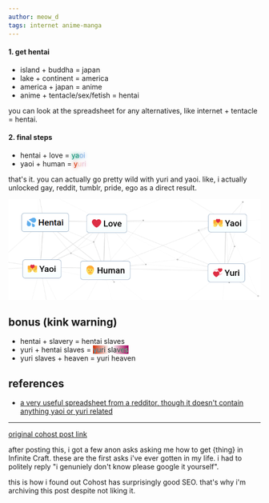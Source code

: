 ```yaml
---
author: meow_d
tags: internet anime-manga
---
```


#### 1. get hentai
- island + buddha = japan
- lake + continent = america
- america + japan = anime
- anime + tentacle/sex/fetish = hentai

you can look at the spreadsheet for any alternatives, like internet + tentacle = hentai.

#### 2. final steps
- hentai + love = <span style="color:#078D6F;text-shadow:0 0 0.5em #078D6F">ya</span><span
        style="color:#FFFFFF;text-shadow:0 0 0.5em #FFFFFF"></span><span
        style="color:#7BADE2;text-shadow:0 0 0.5em #7BADE2">oi</span>
- yaoi + human = <span style="color:#D52C00;text-shadow:0 0 0.5em #D52C00">y</span><span
        style="color:#F1CBC4;text-shadow:0 0 0.5em #F1CBC4">u</span><span
        style="color:#E9BFD2;text-shadow:0 0 0.5em #E9BFD2">ri</span>

that's it. you can actually go pretty wild with yuri and yaoi. like, i actually unlocked gay, reddit, tumblr, pride, ego as a direct result.

![screenshot of the final steps](/assets/images/post-images/infinite-craft-yuri.png)

## bonus (kink warning)
- hentai + slavery = hentai slaves
- yuri + hentai slaves = <span style="background-image:linear-gradient(to right, rgb(213, 44, 0), rgb(226, 150, 136), rgb(255, 255, 255) 45%, rgb(255, 255, 255), rgb(255, 255, 255) 55%, rgb(210, 127, 164), rgb(162, 2, 98))"><span style="mix-blend-mode: difference;color: white;">yuri slaves</span></span>
- yuri slaves + heaven = yuri heaven


## references
- [a very useful spreadsheet from a redditor, though it doesn't contain anything yaoi or yuri related](https://docs.google.com/spreadsheets/d/e/2PACX-1vRVdRvRS-z_POev584PIIilJnLay6ntjjbvilrSvRHZjGiXnKCDefju10WlvpGxq7hR-hVHP5ZJTVKN/pubhtml)

---

[original cohost post link](https://cohost.org/meow-d/post/4379475-tutorial-how-to-get)

after posting this, i got a few anon asks asking me how to get {thing} in Infinite Craft. these are the first asks i've ever gotten in my life. i had to politely reply "i genuniely don't know please google it yourself".

this is how i found out Cohost has surprisingly good SEO. that's why i'm archiving this post despite not liking it.
